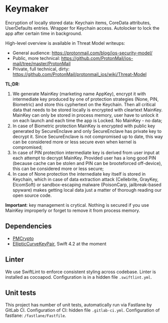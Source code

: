 # Keymaker

Encryption of locally stored data: Keychain items, CoreData attributes, UserDefaults entries. Wrapper for Keychain access. Autolocker to lock the app after certain time in background.

High-level overview is available in Threat Model writeups:
- General audience: https://protonmail.com/blog/ios-security-model/
- Public, more technical: https://github.com/ProtonMail/ios-mail/tree/master/ProtonMail
- Private, full technical, dirty: https://github.com/ProtonMail/protonmail_ios/wiki/Threat-Model

**TL;DR:** 
1. We generate MainKey (marketing name AppKey), encrypt it with intermediate key produced by one of protection strategies (None, PIN, Biometric) and store this cyphertext on the Keychain. Then all critical data that needs to be stored locally is encrypted with cleartext MainKey. MainKey can only be stored in process memory, user have to unlock it on each launch and each time the app is Locked. No MainKey - no data;
2. In case of Biometric protection MainKey is encrypted with public key generated by SecureEnclave and only SecureEnclave has private key to decrypt it. Since SecureEnclave is not compromised up to date, this way can be considered more or less secure even when kernel is compromised;
3. In case of PIN protection intermediate key is derived from user input at each attempt to decrypt MainKey. Provided user has a long good PIN (because cache can be stolen and PIN can be brooteforced off-device), this can be considered more or less secure;
4. In case of None protection the internediate key itself is stored in Keychain, which in case of data extraction attack (Cellebrite, GrayKey, ElcomSoft) or sandbox-escaping malware (PoisonCarp, jailbreak-based spyware) makes getting local data just a matter of thorough reading our open source code.

**Important**: key management is crytical. Nothing is secured if you use MainKey improperly or forget to remove it from process memory.

## Dependencies
- [PMCrypto](https://gitlab.protontech.ch/apple/shared/pmcrypto)
- [EllipticCurveKeyPair](https://github.com/agens-no/EllipticCurveKeyPair), Swift 4.2 at the moment

## Linter
We use SwiftLint to enforce consistent styling across codebase. 
Linter is installed as cocoapod. 
Configuration is in a  hidden file `.swiftlint.yml`.

## Unit tests
This project has number of unit tests, automatically run via Fastlane by GitLab CI.
Configuration of CI: hidden file `.gitlab-ci.yml`.
Configuration of fastlane: `/fastlane/Fastfile`.